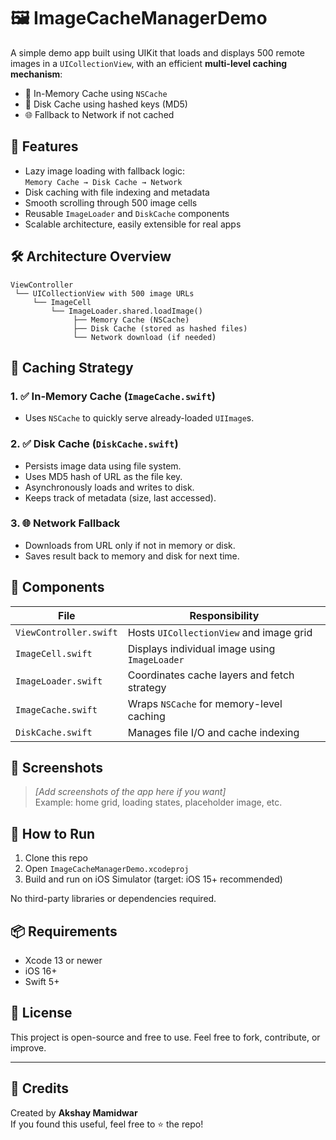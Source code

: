 
# 🖼️ ImageCacheManagerDemo

A simple demo app built using UIKit that loads and displays 500 remote images in a `UICollectionView`, with an efficient **multi-level caching mechanism**:
- 🔄 In-Memory Cache using `NSCache`
- 💾 Disk Cache using hashed keys (MD5)
- 🌐 Fallback to Network if not cached

## 🚀 Features

- Lazy image loading with fallback logic:  
  `Memory Cache → Disk Cache → Network`
- Disk caching with file indexing and metadata
- Smooth scrolling through 500 image cells
- Reusable `ImageLoader` and `DiskCache` components
- Scalable architecture, easily extensible for real apps

## 🛠️ Architecture Overview

```
ViewController
 └── UICollectionView with 500 image URLs
     └── ImageCell
         └── ImageLoader.shared.loadImage()
              ├── Memory Cache (NSCache)
              ├── Disk Cache (stored as hashed files)
              └── Network download (if needed)
```

## 📁 Caching Strategy

### 1. ✅ In-Memory Cache (`ImageCache.swift`)
- Uses `NSCache` to quickly serve already-loaded `UIImage`s.

### 2. ✅ Disk Cache (`DiskCache.swift`)
- Persists image data using file system.
- Uses MD5 hash of URL as the file key.
- Asynchronously loads and writes to disk.
- Keeps track of metadata (size, last accessed).

### 3. 🌐 Network Fallback
- Downloads from URL only if not in memory or disk.
- Saves result back to memory and disk for next time.

## 🧩 Components

| File               | Responsibility                                  |
|--------------------|--------------------------------------------------|
| `ViewController.swift` | Hosts `UICollectionView` and image grid     |
| `ImageCell.swift`      | Displays individual image using `ImageLoader` |
| `ImageLoader.swift`    | Coordinates cache layers and fetch strategy |
| `ImageCache.swift`     | Wraps `NSCache` for memory-level caching    |
| `DiskCache.swift`      | Manages file I/O and cache indexing         |

## 📸 Screenshots

> _[Add screenshots of the app here if you want]_  
> Example: home grid, loading states, placeholder image, etc.

## 🧪 How to Run

1. Clone this repo
2. Open `ImageCacheManagerDemo.xcodeproj`
3. Build and run on iOS Simulator (target: iOS 15+ recommended)

No third-party libraries or dependencies required.

## 📦 Requirements

- Xcode 13 or newer
- iOS 16+
- Swift 5+

## 🔐 License

This project is open-source and free to use. Feel free to fork, contribute, or improve.

---

## 🙌 Credits

Created by **Akshay Mamidwar**  
If you found this useful, feel free to ⭐️ the repo!
